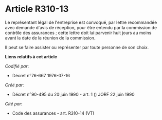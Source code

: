 # Article R310-13

Le représentant légal de l'entreprise est convoqué, par lettre recommandée avec demande d'avis de réception, pour être
entendu par la commission de contrôle des assurances ; cette lettre doit lui parvenir huit jours au moins avant la date de la
réunion de la commission.

Il peut se faire assister ou représenter par toute personne de son choix.

**Liens relatifs à cet article**

_Codifié par_:

  - Décret n°76-667 1976-07-16

_Créé par_:

  - Décret n°90-495 du 20 juin 1990 - art. 1 () JORF 22 juin 1990

_Cité par_:

  - Code des assurances - art. R310-14 (VT)
